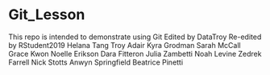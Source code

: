 # Git_Lesson
This repo is intended to demonstrate using Git
Edited by DataTroy
Re-edited by RStudent2019
Helana Tang
Troy Adair
Kyra Grodman
Sarah McCall
Grace Kwon
Noelle Erikson
Dara Fitteron
Julia Zambetti
Noah Levine
Zedrek Farrell
Nick Stotts 
Anwyn Springfield
Beatrice Pinetti
